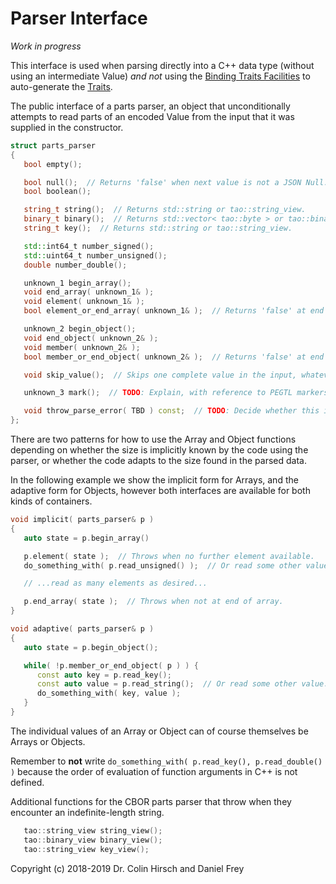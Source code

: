 # Parser Interface

*Work in progress*

This interface is used when parsing directly into a C++ data type (without using an intermediate Value) *and not* using the [Binding Traits Facilities](Type-Traits.md#binding-traits-facilities) to auto-generate the [Traits](Type-Traits.md).

The public interface of a parts parser, an object that unconditionally attempts to read parts of an encoded Value from the input that it was supplied in the constructor.

```c++
struct parts_parser
{
   bool empty();

   bool null();  // Returns 'false' when next value is not a JSON Null.
   bool boolean();

   string_t string();  // Returns std::string or tao::string_view.
   binary_t binary();  // Returns std::vector< tao::byte > or tao::binary_view.
   string_t key();  // Returns std::string or tao::string_view.

   std::int64_t number_signed();
   std::uint64_t number_unsigned();
   double number_double();

   unknown_1 begin_array();
   void end_array( unknown_1& );
   void element( unknown_1& );
   bool element_or_end_array( unknown_1& );  // Returns 'false' at end of array.

   unknown_2 begin_object();
   void end_object( unknown_2& );
   void member( unknown_2& );
   bool member_or_end_object( unknown_2& );  // Returns 'false' at end of object.

   void skip_value();  // Skips one complete value in the input, whatever it is.

   unknown_3 mark();  // TODO: Explain, with reference to PEGTL markers and when/how to use them.

   void throw_parse_error( TBD ) const;  // TODO: Decide whether this is part of the public interface.
};
```

There are two patterns for how to use the Array and Object functions depending on whether the size is implicitly known by the code using the parser, or whether the code adapts to the size found in the parsed data.

In the following example we show the implicit form for Arrays, and the adaptive form for Objects, however both interfaces are available for both kinds of containers.

```c++
void implicit( parts_parser& p )
{
   auto state = p.begin_array()

   p.element( state );  // Throws when no further element available.
   do_something_with( p.read_unsigned() );  // Or read some other value.

   // ...read as many elements as desired...

   p.end_array( state );  // Throws when not at end of array.
}

void adaptive( parts_parser& p )
{
   auto state = p.begin_object();

   while( !p.member_or_end_object( p ) ) {
      const auto key = p.read_key();
      const auto value = p.read_string();  // Or read some other value.
      do_something_with( key, value );
   }
}
```

The individual values of an Array or Object can of course themselves be Arrays or Objects.

Remember to **not** write `do_something_with( p.read_key(), p.read_double() )` because the order of evaluation of function arguments in C++ is not defined.

Additional functions for the CBOR parts parser that throw when they encounter an indefinite-length string.

```c++
   tao::string_view string_view();
   tao::binary_view binary_view();
   tao::string_view key_view();
```

Copyright (c) 2018-2019 Dr. Colin Hirsch and Daniel Frey
